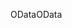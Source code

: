 <span data-ttu-id="903cb-101">OData</span><span class="sxs-lookup"><span data-stu-id="903cb-101">OData</span></span>